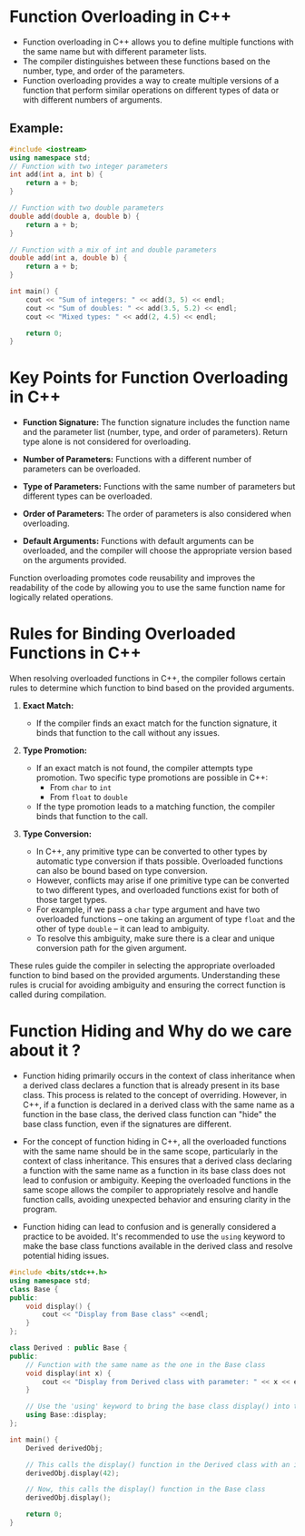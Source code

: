 # Function Overloading in C++

- Function overloading in C++ allows you to define multiple functions with the same name but with different parameter lists. 
- The compiler distinguishes between these functions based on the number, type, and order of the parameters. 
- Function overloading provides a way to create multiple versions of a function that perform similar operations on different types of data or with different numbers of arguments.

## Example:

```cpp
#include <iostream>
using namespace std;
// Function with two integer parameters
int add(int a, int b) {
    return a + b;
}

// Function with two double parameters
double add(double a, double b) {
    return a + b;
}

// Function with a mix of int and double parameters
double add(int a, double b) {
    return a + b;
}

int main() {
    cout << "Sum of integers: " << add(3, 5) << endl;
    cout << "Sum of doubles: " << add(3.5, 5.2) << endl;
    cout << "Mixed types: " << add(2, 4.5) << endl;

    return 0;
}
```

# Key Points for Function Overloading in C++

- **Function Signature:** The function signature includes the function name and the parameter list (number, type, and order of parameters). Return type alone is not considered for overloading.

- **Number of Parameters:** Functions with a different number of parameters can be overloaded.

- **Type of Parameters:** Functions with the same number of parameters but different types can be overloaded.

- **Order of Parameters:** The order of parameters is also considered when overloading.

- **Default Arguments:** Functions with default arguments can be overloaded, and the compiler will choose the appropriate version based on the arguments provided.

Function overloading promotes code reusability and improves the readability of the code by allowing you to use the same function name for logically related operations.

# Rules for Binding Overloaded Functions in C++

When resolving overloaded functions in C++, the compiler follows certain rules to determine which function to bind based on the provided arguments.

1. **Exact Match:**
   - If the compiler finds an exact match for the function signature, it binds that function to the call without any issues.

2. **Type Promotion:**
   - If an exact match is not found, the compiler attempts type promotion. Two specific type promotions are possible in C++:
     - From `char` to `int`
     - From `float` to `double`
   - If the type promotion leads to a matching function, the compiler binds that function to the call.

3. **Type Conversion:**
   - In C++, any primitive type can be converted to other types by automatic type conversion if thats possible. Overloaded functions can also be bound based on type conversion.
   - However, conflicts may arise if one primitive type can be converted to two different types, and overloaded functions exist for both of those target types.
   - For example, if we pass a `char` type argument and have two overloaded functions – one taking an argument of type `float` and the other of type `double` – it can lead to ambiguity.
   - To resolve this ambiguity, make sure there is a clear and unique conversion path for the given argument.

These rules guide the compiler in selecting the appropriate overloaded function to bind based on the provided arguments. Understanding these rules is crucial for avoiding ambiguity and ensuring the correct function is called during compilation.

# Function Hiding and Why do we care about it ?
- Function hiding primarily occurs in the context of class inheritance when a derived class declares a function that is already present in its base class. This process is related to the concept of overriding. However, in C++, if a function is declared in a derived class with the same name as a function in the base class, the derived class function can "hide" the base class function, even if the signatures are different.

- For the concept of function hiding in C++, all the overloaded functions with the same name should be in the same scope, particularly in the context of class inheritance. This ensures that a derived class declaring a function with the same name as a function in its base class does not lead to confusion or ambiguity. Keeping the overloaded functions in the same scope allows the compiler to appropriately resolve and handle function calls, avoiding unexpected behavior and ensuring clarity in the program.

- Function hiding can lead to confusion and is generally considered a practice to be avoided. It's recommended to use the `using` keyword to make the base class functions available in the derived class and resolve potential hiding issues.

```cpp
#include <bits/stdc++.h>
using namespace std;
class Base {
public:
    void display() {
        cout << "Display from Base class" <<endl;
    }
};

class Derived : public Base {
public:
    // Function with the same name as the one in the Base class
    void display(int x) {
        cout << "Display from Derived class with parameter: " << x << endl;
    }

    // Use the 'using' keyword to bring the base class display() into the scope of Derived
    using Base::display;
};

int main() {
    Derived derivedObj;

    // This calls the display() function in the Derived class with an int parameter
    derivedObj.display(42);

    // Now, this calls the display() function in the Base class
    derivedObj.display();

    return 0;
}


```



